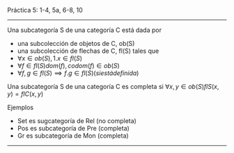 Práctica 5:
1-4, 5a, 6-8, 10

---

Una subcategoría S de una categoría C está dada por
- una subcolección de objetos de C, ob(S)
- una subcolección de flechas de C, fl(S)
tales que
- $\forall x \in ob(S), 1.x \in fl(S)$
- $\forall f \in fl(S) dom(f), codom(f) \in ob(S)$
- $\forall f,g \in fl(S) \implies f.g \in fl(S) (si está definida)$

Una subcategoría S de una categoría C es completa si $\forall x,y \in ob(S)
flS(x,y) = flC(x,y)$

Ejemplos
- Set es sugcategoría de Rel (no completa)
- Pos es subcategoría de Pre (completa)
- Gr es subcategoría de Mon (completa)

---

